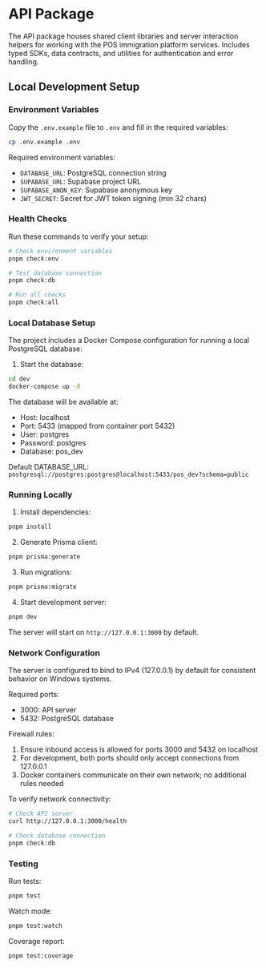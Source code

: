 # API Package

The API package houses shared client libraries and server interaction helpers for working with the POS immigration platform services. Includes typed SDKs, data contracts, and utilities for authentication and error handling.

## Local Development Setup

### Environment Variables

Copy the `.env.example` file to `.env` and fill in the required variables:

```bash
cp .env.example .env
```

Required environment variables:
- `DATABASE_URL`: PostgreSQL connection string
- `SUPABASE_URL`: Supabase project URL
- `SUPABASE_ANON_KEY`: Supabase anonymous key
- `JWT_SECRET`: Secret for JWT token signing (min 32 chars)

### Health Checks

Run these commands to verify your setup:

```bash
# Check environment variables
pnpm check:env

# Test database connection
pnpm check:db

# Run all checks
pnpm check:all
```

### Local Database Setup

The project includes a Docker Compose configuration for running a local PostgreSQL database:

1. Start the database:
```bash
cd dev
docker-compose up -d
```

The database will be available at:
- Host: localhost
- Port: 5433 (mapped from container port 5432)
- User: postgres
- Password: postgres
- Database: pos_dev

Default DATABASE_URL: `postgresql://postgres:postgres@localhost:5433/pos_dev?schema=public`

### Running Locally

1. Install dependencies:
```bash
pnpm install
```

2. Generate Prisma client:
```bash
pnpm prisma:generate
```

3. Run migrations:
```bash
pnpm prisma:migrate
```

4. Start development server:
```bash
pnpm dev
```

The server will start on `http://127.0.0.1:3000` by default.

### Network Configuration

The server is configured to bind to IPv4 (127.0.0.1) by default for consistent behavior on Windows systems.

Required ports:
- 3000: API server
- 5432: PostgreSQL database

Firewall rules:
1. Ensure inbound access is allowed for ports 3000 and 5432 on localhost
2. For development, both ports should only accept connections from 127.0.0.1
3. Docker containers communicate on their own network; no additional rules needed

To verify network connectivity:
```bash
# Check API server
curl http://127.0.0.1:3000/health

# Check database connection
pnpm check:db
```

### Testing

Run tests:
```bash
pnpm test
```

Watch mode:
```bash
pnpm test:watch
```

Coverage report:
```bash
pnpm test:coverage
```
